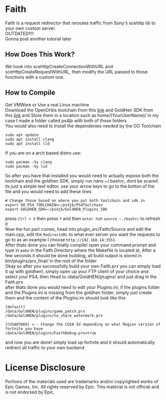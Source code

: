 # Faith
Faith is a request redirector that reroutes traffic from Sony's scehttp lib to your own custom server.  
OUTDATED!!!!  
Gonna post another tutorial later 
## How Does This Work?
We hook into sceHttpCreateConnectionWithURL and sceHttpCreateRequestWithURL, then modify the URL passed to those functions with a custom one.

## How to Compile

Get VMWare or Use a real Linux machine  
Download the OpenOrbis toolchain from this [link](https://github.com/OpenOrbis/OpenOrbis-PS4-Toolchain/releases/tag/v0.5.3) and GoldHen SDK from this [link](https://github.com/GoldHEN/GoldHEN_Plugins_SDK) and
Store them in a location such as home/(YourUserName)/ in my case I made a folder called ps4jb with both of those folders    
You would also need to Install the dependenies needed by the OO Toolchain
```
sudo apt update
sudo apt install clang
sudo apt install lld
```
If you are on a arch based distro use:  
```
sudo pacman -Sy clang
sudo pacman -Sy lid
```
So after you have that installed you would need to actually expose both the toolchain and the goldhen SDK, simply run nano ~/.bashrc, dont be scared its just a simple text editor, use your arrow keys to go to the botton of the file and you would need to add these lines
```
# Change those based on where you put both toolchain and sdk in
export OO_PS4_TOOLCHAIN=~/ps4jb/PS4Toolchain
export GOLDHEN_SDK=~/ps4jb/GoldHEN_Plugins_SDK
```
press `Ctrl + X` then press `Y` and then `enter`. run `source ~./bashrc` to refresh it      
Now the fun part comes, head into plugin_src/Faith/Source and edit the main.cpp, edit the `RedirectURL` to what ever server you want the requests to go to as an example I choose `http://192.168.14:3551`.    
After thats done you can finally compile! open your command prompt and type in `make` in the Faith Directory where the Makefile Is located at, After a few seconds it should be done building, all build output is stored in bin/plugins/prx_final/ in the root
of the folder    
Okay so after you successfully build your own Faith.prx you can simply load it up with goldhen!, simply open up your FTP client of your choice and select your PS4, then Head to /data/GoldHEN/plugins/ and just drag in the Faith.prx  
after thats done you would need to edit your Plugins.ini, if the plugins folder and the Plugins.ini is missing from the goldhen folder, simply just create them and the content of the Plugins.ini should look like this  

```
[default]
/data/GoldHEN/plugins/game_patch.prx
/data/GoldHEN/plugins/no_share_watermark.prx

[CUSA07669] <-- Change the CUSA Id depending on what Region version of fortnite you have
/data/GoldHEN/plugins/FaithDebug.prx=true
```

and now you are done! simply load up fortnite and it should automatically redirect all traffic to your own backend


# License Disclosure
Portions of the materials used are trademarks and/or copyrighted works of Epic Games, Inc. All rights reserved by Epic. This material is not official and is not endorsed by Epic.
